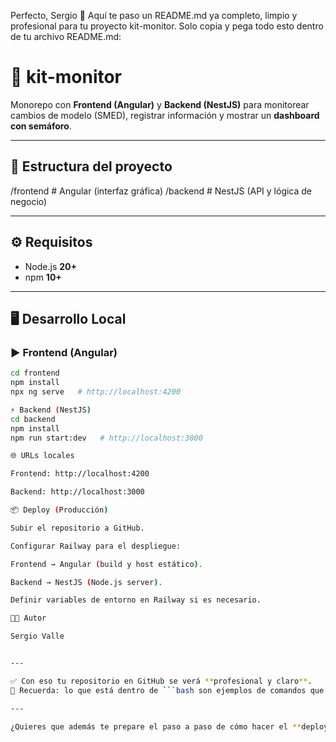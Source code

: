 Perfecto, Sergio 🙌
Aquí te paso un README.md ya completo, limpio y profesional para tu proyecto kit-monitor.
Solo copia y pega todo esto dentro de tu archivo README.md:

# 🚀 kit-monitor

Monorepo con **Frontend (Angular)** y **Backend (NestJS)** para monitorear cambios de modelo (SMED), registrar información y mostrar un **dashboard con semáforo**.

---

## 📂 Estructura del proyecto


/frontend # Angular (interfaz gráfica)
/backend # NestJS (API y lógica de negocio)


---

## ⚙️ Requisitos
- Node.js **20+**
- npm **10+**

---

## 🖥️ Desarrollo Local

### ▶️ Frontend (Angular)
```bash
cd frontend
npm install
npx ng serve   # http://localhost:4200

⚡ Backend (NestJS)
cd backend
npm install
npm run start:dev   # http://localhost:3000

🌐 URLs locales

Frontend: http://localhost:4200

Backend: http://localhost:3000

📦 Deploy (Producción)

Subir el repositorio a GitHub.

Configurar Railway para el despliegue:

Frontend → Angular (build y host estático).

Backend → NestJS (Node.js server).

Definir variables de entorno en Railway si es necesario.

👨‍💻 Autor

Sergio Valle


---

✅ Con eso tu repositorio en GitHub se verá **profesional y claro**.  
📌 Recuerda: lo que está dentro de ```bash son ejemplos de comandos que **ejecutas en la terminal**, no en el README.  

---

¿Quieres que además te prepare el paso a paso de cómo hacer el **deploy en Railway** (para frontend y backend separados)?
